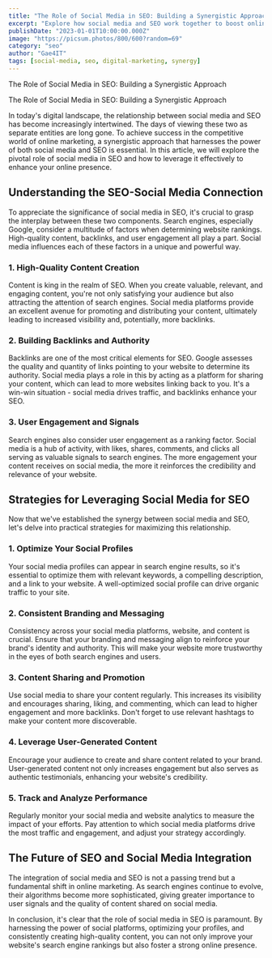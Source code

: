 ```yaml
---
title: "The Role of Social Media in SEO: Building a Synergistic Approach"
excerpt: "Explore how social media and SEO work together to boost online presence, engagement, and search rankings."
publishDate: "2023-01-01T10:00:00.000Z"
image: "https://picsum.photos/800/600?random=69"
category: "seo"
author: "Gae4IT"
tags: [social-media, seo, digital-marketing, synergy]
---
```


The Role of Social Media in SEO: Building a Synergistic Approach

The Role of Social Media in SEO: Building a Synergistic Approach

In today's digital landscape, the relationship between social media and SEO has become increasingly intertwined. The days of viewing these two as separate entities are long gone. To achieve success in the competitive world of online marketing, a synergistic approach that harnesses the power of both social media and SEO is essential. In this article, we will explore the pivotal role of social media in SEO and how to leverage it effectively to enhance your online presence.

## Understanding the SEO-Social Media Connection

To appreciate the significance of social media in SEO, it's crucial to grasp the interplay between these two components. Search engines, especially Google, consider a multitude of factors when determining website rankings. High-quality content, backlinks, and user engagement all play a part. Social media influences each of these factors in a unique and powerful way.

### 1. **High-Quality Content Creation**

Content is king in the realm of SEO. When you create valuable, relevant, and engaging content, you're not only satisfying your audience but also attracting the attention of search engines. Social media platforms provide an excellent avenue for promoting and distributing your content, ultimately leading to increased visibility and, potentially, more backlinks.

### 2. **Building Backlinks and Authority**

Backlinks are one of the most critical elements for SEO. Google assesses the quality and quantity of links pointing to your website to determine its authority. Social media plays a role in this by acting as a platform for sharing your content, which can lead to more websites linking back to you. It's a win-win situation - social media drives traffic, and backlinks enhance your SEO.

### 3. **User Engagement and Signals**

Search engines also consider user engagement as a ranking factor. Social media is a hub of activity, with likes, shares, comments, and clicks all serving as valuable signals to search engines. The more engagement your content receives on social media, the more it reinforces the credibility and relevance of your website.

## Strategies for Leveraging Social Media for SEO

Now that we've established the synergy between social media and SEO, let's delve into practical strategies for maximizing this relationship.

### 1. **Optimize Your Social Profiles**

Your social media profiles can appear in search engine results, so it's essential to optimize them with relevant keywords, a compelling description, and a link to your website. A well-optimized social profile can drive organic traffic to your site.

### 2. **Consistent Branding and Messaging**

Consistency across your social media platforms, website, and content is crucial. Ensure that your branding and messaging align to reinforce your brand's identity and authority. This will make your website more trustworthy in the eyes of both search engines and users.

### 3. **Content Sharing and Promotion**

Use social media to share your content regularly. This increases its visibility and encourages sharing, liking, and commenting, which can lead to higher engagement and more backlinks. Don't forget to use relevant hashtags to make your content more discoverable.

### 4. **Leverage User-Generated Content**

Encourage your audience to create and share content related to your brand. User-generated content not only increases engagement but also serves as authentic testimonials, enhancing your website's credibility.

### 5. **Track and Analyze Performance**

Regularly monitor your social media and website analytics to measure the impact of your efforts. Pay attention to which social media platforms drive the most traffic and engagement, and adjust your strategy accordingly.

## The Future of SEO and Social Media Integration

The integration of social media and SEO is not a passing trend but a fundamental shift in online marketing. As search engines continue to evolve, their algorithms become more sophisticated, giving greater importance to user signals and the quality of content shared on social media.

In conclusion, it's clear that the role of social media in SEO is paramount. By harnessing the power of social platforms, optimizing your profiles, and consistently creating high-quality content, you can not only improve your website's search engine rankings but also foster a strong online presence.